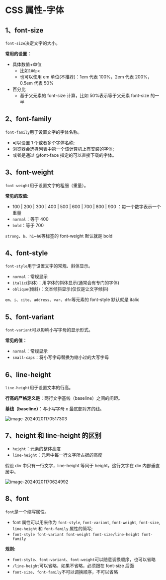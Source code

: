 # CSS 属性-字体

## 1、font-size

`font-size`决定文字的大小。

**常用的设置：**

- 具体数值+单位
  - 比如`100px`
  - 也可以使用 em 单位(不推荐)：1em 代表 100%，2em 代表 200%，0.5em 代表 50%
- 百分比
  - 基于父元素的 font-size 计算，比如 50%表示等于父元素 font-size 的一半

## 2、font-family

`font-family`用于设置文字的字体名称。

- 可以设置 1 个或者多个字体名称;
- 浏览器会选择列表中第一个该计算机上有安装的字体;
- 或者是通过 @font-face 指定的可以直接下载的字体。

## 3、font-weight

`font-weight`用于设置文字的粗细（重量）。

**常见的取值:**

- 100 | 200 | 300 | 400 | 500 | 600 | 700 | 800 | 900 ：每一个数字表示一个重量
- `normal`：等于 400
- `bold`：等于 700

`strong`、`b`、`h1`~`h6`等标签的 font-weight 默认就是 bold

## 4、font-style

`font-style`用于设置文字的常规、斜体显示。

- `normal`：常规显示
- `italic`(斜体)：用字体的斜体显示(通常会有专门的字体)
- `oblique`(倾斜)：文本倾斜显示(仅仅是让文字倾斜)

`em`、`i`、`cite`、`address`、`var`、`dfn`等元素的 font-style 默认就是 italic

## 5、font-variant

`font-variant`可以影响小写字母的显示形式。

**常见的值：**

- `normal`：常规显示
- `small-caps`：将小写字母替换为缩小过的大写字母

## 6、line-height

`line-height`用于设置文本的行高。

**行高的严格定义是**：两行文字基线（baseline）之间的间距。

**基线（baseline）**：与小写字母 x 最底部对齐的线。

![image-20240201170517303](/front-end/css/image-20240201170517303.png)

## 7、height 和 line-height 的区别

- `height`：元素的整体高度
- `line-height`：元素中每一行文字所占据的高度

假设 div 中只有一行文字，line-height 等同于 height，这行文字在 div 内部垂直居中。

![image-20240201170624992](/front-end/css/image-20240201170624992.png)

## 8、font

`font`是一个缩写属性。

- font 属性可以用来作为 `font-style`, `font-variant`, `font-weight`, `font-size`, `line-height` 和 `font-family` 属性的简写;
- `font-style font-variant font-weight font-size/line-height font-family`

**规则:**

- `font-style`、`font-variant`、`font-weight`可以随意调换顺序，也可以省略
- `/line-height`可以省略，如果不省略，必须跟在 font-size 后面
- `font-size`、`font-family`不可以调换顺序，不可以省略

